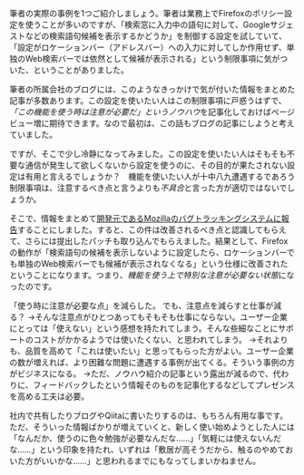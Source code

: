 筆者の実際の事例を1つご紹介しましょう。筆者は業務上でFirefoxのポリシー設定を使うことが多いのですが、「検索窓に入力中の語句に対して、Googleサジェストなどの検索語句候補を表示するかどうか」を制御する設定を試していて、「設定がロケーションバー（アドレスバー）への入力に対してしか作用せず、単独のWeb検索バーでは依然として候補が表示される」という制限事項に気がついた、ということがありました。

筆者の所属会社のブログには、このようなきっかけで気が付いた情報をまとめた記事が多数あります。この設定を使いたい人はこの制限事項に戸惑うはずで、*「この機能を使う時は注意が必要だ」というノウハウ*を記事化しておけばページビュー増に期待できます。なので最初は、この話もブログの記事にしようと考えていました。

ですが、そこで少し冷静になってみました。この設定を使いたい人はそもそも不要な通信が発生して欲しくないから設定を使うのに、その目的が果たされない設定は有用と言えるでしょうか？　機能を使いたい人が十中八九遭遇するであろう制限事項は、注意するべき点と言うよりも*不具合*と言った方が適切ではないでしょうか。

そこで、情報をまとめて[開発元であるMozillaのバグトラッキングシステムに報告](https://bugzilla.mozilla.org/show_bug.cgi?id=1555584)することにしました。すると、この件は改善されるべき点と認識してもらえて、さらには提出したパッチも取り込んでもらえました。結果として、Firefoxの動作が「検索語句の候補を表示しないように設定したら、ロケーションバーでも単独のWeb検索バーでも候補が表示されなくなる」という仕様に改善されたということになります。つまり、*機能を使う上で特別な注意が必要ない状態*になったのです。

「使う時に注意が必要な点」を減らした。
でも、注意点を減らすと仕事が減る？
→そんな注意点がひとつあってもそもそも仕事にならない。ユーザー企業にとっては「使えない」という感想を持たれてしまう。そんな些細なことにサポートのコストがかかるようでは使いたくない、と思われてしまう。
→それよりも、品質を高めて「これは使いたい」と思ってもらった方がよい。ユーザー企業の数が増えれば、より困難な問題に遭遇する事例が出てくる。そういう事例の方がビジネスになる。
→ただ、ノウハウ紹介の記事という露出が減るので、代わりに、フィードバックしたという情報そのものを記事化するなどしてプレゼンスを高める工夫は必要。

社内で共有したりブログやQiitaに書いたりするのは、もちろん有用な事です。ただ、そういった情報ばかりが増えていくと、新しく使い始めようとした人には「なんだか、使うのに色々勉強が必要なんだな……」「気軽には使えないんだな……」という印象を持たれ、いずれは「敷居が高そうだから、触るのやめておいた方がいいかな……」と思われるまでにもなってしまいかねません。

